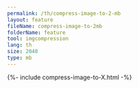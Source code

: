 ```yaml
---
permalink: /th/compress-image-to-2-mb
layout: feature
fileName: compress-image-to-2mb
folderName: feature
tool: imgcompression
lang: th
size: 2048
type: mb
---
```


{%- include compress-image-to-X.html -%}
